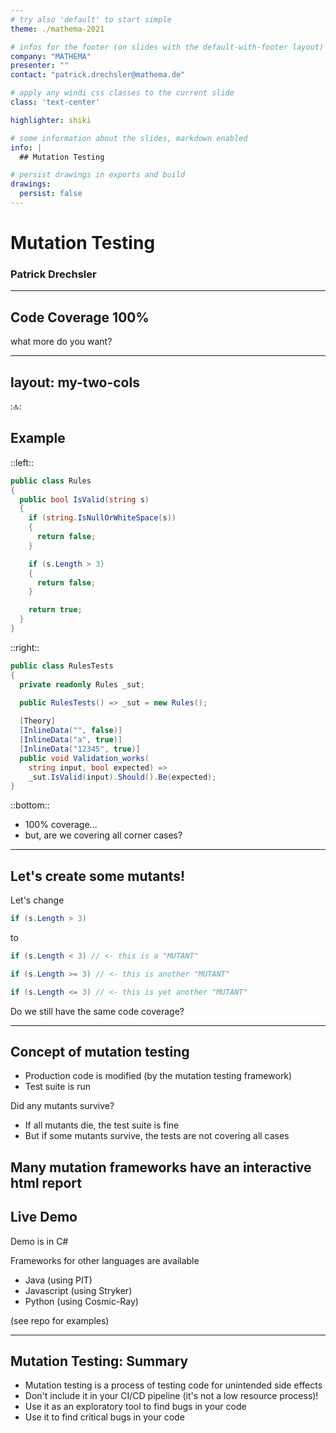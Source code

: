 ```yaml
---
# try also 'default' to start simple
theme: ./mathema-2021

# infos for the footer (on slides with the default-with-footer layout)
company: "MATHEMA"
presenter: ""
contact: "patrick.drechsler@mathema.de"

# apply any windi css classes to the current slide
class: 'text-center'

highlighter: shiki

# some information about the slides, markdown enabled
info: |
  ## Mutation Testing

# persist drawings in exports and build
drawings:
  persist: false
---
```


# Mutation Testing

### Patrick Drechsler

---

## Code Coverage 100%

what more do you want?

---
layout: my-two-cols
---

::top::

## Example

::left::

```csharp
public class Rules
{
  public bool IsValid(string s)
  {
    if (string.IsNullOrWhiteSpace(s))
    {
      return false;
    }

    if (s.Length > 3)
    {
      return false;
    }

    return true;
  }
}

```

::right::

```csharp
public class RulesTests
{
  private readonly Rules _sut;
  
  public RulesTests() => _sut = new Rules();

  [Theory]
  [InlineData("", false)]
  [InlineData("a", true)]
  [InlineData("12345", true)]  
  public void Validation_works(
    string input, bool expected) => 
    _sut.IsValid(input).Should().Be(expected);
}
```

::bottom::

- 100% coverage...
- but, are we covering all corner cases?

---

## Let's create some mutants!

Let's change

```csharp
if (s.Length > 3)
```

to

```csharp
if (s.Length < 3) // <- this is a "MUTANT"
```

```csharp
if (s.Length >= 3) // <- this is another "MUTANT"
```


```csharp
if (s.Length <= 3) // <- this is yet another "MUTANT"
```

Do we still have the same code coverage?

---

## Concept of mutation testing

- Production code is modified (by the mutation testing framework)
- Test suite is run

Did any mutants survive?

- If all mutants die, the test suite is fine
- But if some mutants survive, the tests are not covering all cases

Many mutation frameworks have an interactive html report
---

## Live Demo

Demo is in C#

Frameworks for other languages are available

- Java (using PIT)
- Javascript (using Stryker)
- Python (using Cosmic-Ray)

(see repo for examples)


---

## Mutation Testing: Summary

- Mutation testing is a process of testing code for unintended side effects
- Don't include it in your CI/CD pipeline (it's not a low resource process)!
- Use it as an exploratory tool to find bugs in your code
- Use it to find critical bugs in your code

